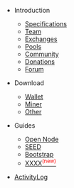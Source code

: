 * Introduction

  * [Specifications](spec.md)
  * [Team](team.md)
  * [Exchanges](exchange.md)
  * [Pools](pools.md)
  * [Community](community.md)
  * [Donations](donations.md)
  * [Forum](https://forum.sugarchain.org/)

* Download

  * [Wallet](wallet.md)
  * [Miner](miner.md)
  * [Other](download-other.md)

* Guides

  * [Open Node](opennode.md)
  * [SEED](seed.md)
  * [Bootstrap](bootstrap.md)
  * [XXXX<sup style="color:red">(new)<sup>](embed-files.md)

* [ActivityLog](activity-log.md)
